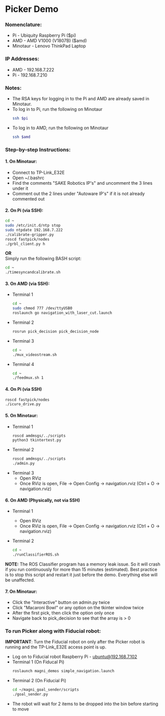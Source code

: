 # Picker Demo

### Nomenclature:
* Pi       - Ubiquity Raspberry Pi ($pi)
* AMD      - AMD V1000 (V1807B) ($amd)
* Minotaur - Lenovo ThinkPad Laptop

### IP Addresses:
* AMD - 192.168.7.222
* Pi  - 192.168.7.210

### Notes:
* The RSA keys for logging in to the Pi and AMD are already saved in Minotaur.
* To log in to Pi, run the following on Minotaur
  ```bash
  ssh $pi
  ```
* To log in to AMD, run the following on Minotaur
  ```bash
  ssh $amd
  ```

### Step-by-step Instructions:
#### 1. On Minotaur:
* Connect to TP-Link_E32E
* Open ~/.bashrc
* Find the comments "SAKE Robotics IP's" and uncomment the 3 lines under it
* Comment out the 2 lines under "Autoware IP's" if it is not already commented out

#### 2. On Pi (via SSH):
```bash
cd ~
sudo /etc/init.d/ntp stop
sudo ntpdate 192.168.7.222
./calibrate-gripper.py
roscd fastpick/nodes
./grbl_client.py h
```
**OR**<br/>
Simply run the following BASH script:
```bash
cd ~
./timesyncandcalibrate.sh
```

#### 3. On AMD (via SSH):
* Terminal 1
  ```bash
  cd ~
  sudo chmod 777 /dev/ttyUSB0
  roslaunch go navigation_with_laser_cut.launch
  ```
* Terminal 2
  ```bash
  rosrun pick_decision pick_decision_node
  ```
* Terminal 3
  ```bash
  cd ~
  ./mux_videostream.sh
  ```
* Terminal 4
  ```bash
  cd ~
  ./feedmux.sh 1
  ```

#### 4. On Pi (via SSH)
```bash
roscd fastpick/nodes
./icuro_drive.py
```

#### 5. On Minotaur:
* Terminal 1
  ```bash
  roscd amdmsgs/../scripts
  python3 tkintertest.py
  ```
* Terminal 2
  ```bash
  roscd amdmsgs/../scripts
  ./admin.py
  ```
* Terminal 3
  - Open RViz
  - Once RViz is open, File -> Open Config -> navigation.rviz (Ctrl + O -> navigation.rviz)
  

#### 6. On AMD (Physically, not via SSH)
* Terminal 1
  - Open RViz
  - Once RViz is open, File -> Open Config -> navigation.rviz (Ctrl + O -> navigation.rviz)

* Terminal 2
  ```bash
  cd ~
  ./runClassifierROS.sh
  ```
**NOTE:** The ROS Classifier program has a memory leak issue. So it will crash if you run continuously for more than 15 minutes (estimated). Best practice is to stop this script and restart it just before the demo. Everything else will be unaffected.

#### 7. On Minotaur:
* Click the "Interactive" button on admin.py twice 
* Click "Macaroni Bowl" or any option on the tkinter window twice
* After the first pick, then click the option only once
* Navigate back to pick_decision to see that the array is > 0

### To run Picker along with Fiducial robot:
**IMPORTANT**: Turn the Fiducial robot on only after the Picker robot is running and the TP-Link_E32E access point is up.
* Log on to Fiducial robot Raspberry Pi - ubuntu@192.168.7.102
* Terminal 1 (On Fiducal Pi)
  ```bash
  roslaunch magni_demos simple_navigation.launch
  ```
* Terminal 2 (On Fiducial Pi)
  ```bash
  cd ~/magni_goal_sender/scripts
  ./goal_sender.py
  ```
* The robot will wait for 2 items to be dropped into the bin before starting to move
